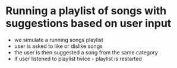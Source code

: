 # Running a playlist of songs with suggestions based on user input

- we simulate a running songs playlist
- user is asked to like or dislike songs
- the user is then suggested a song from the same category
- if user listened to playlist twice - playlist is restarted
